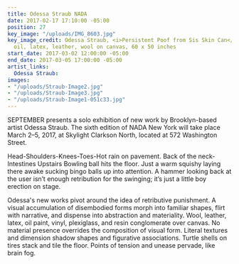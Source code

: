 ```yaml
---
title: Odessa Straub NADA
date: 2017-02-17 17:10:00 -05:00
position: 27
key_image: "/uploads/IMG_8603.jpg"
key_image_credit: Odessa Straub, <i>Persistent Poof from Sis Skin Can</i>, 2016, acrylic,
  oil, latex, leather, wool on canvas, 60 x 50 inches
start_date: 2017-03-02 12:00:00 -05:00
end_date: 2017-03-05 17:00:00 -05:00
artist_links:
  Odessa Straub: 
images:
- "/uploads/Straub-Image2.jpg"
- "/uploads/Straub-Image3.jpg"
- "/uploads/Straub-Image1-051c33.jpg"
---
```


SEPTEMBER presents a solo exhibition of new work by Brooklyn-based artist Odessa Straub. The sixth edition of NADA New York will take place March 2–5, 2017, at Skylight Clarkson North, located at 572 Washington Street.

Head-Shoulders-Knees-Toes-Hot rain on pavement. Back of the neck-Intestines Upstairs Bowling ball hits the floor. Just a warm squishy laying there awake sucking bingo balls up into attention. A hammer looking back at the user isn’t enough retribution for the swinging; it’s just a little boy erection on stage.  
 
Odessa's new works pivot around the idea of retributive punishment. A visual accumulation of disembodied forms morph into familiar shapes, flirt with narrative, and dispense into abstraction and materiality. Wool, leather, latex, oil paint, vinyl, plexiglass, and resin conglomerate over canvas. No material presence overrides the composition of visual form. Literal textures and dimension shadow shapes and figurative associations. Turtle shells on tires stack and tile the floor. Points of tension and unease pervade, like brain fog.
